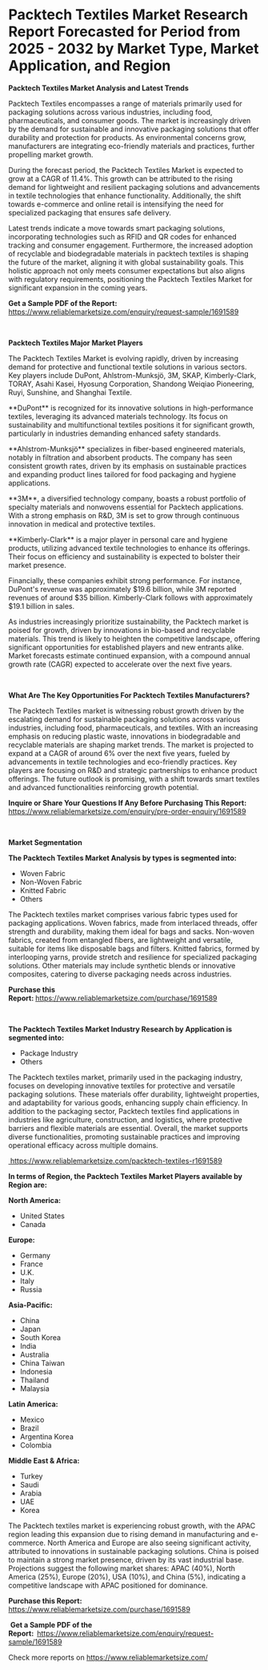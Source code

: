 <p><h1>Packtech Textiles Market Research Report Forecasted for Period from 2025 -  2032 by Market Type, Market Application, and Region</h1></p><p><strong>Packtech Textiles Market Analysis and Latest Trends</strong></p>
<p><p>Packtech Textiles encompasses a range of materials primarily used for packaging solutions across various industries, including food, pharmaceuticals, and consumer goods. The market is increasingly driven by the demand for sustainable and innovative packaging solutions that offer durability and protection for products. As environmental concerns grow, manufacturers are integrating eco-friendly materials and practices, further propelling market growth.</p><p>During the forecast period, the Packtech Textiles Market is expected to grow at a CAGR of 11.4%. This growth can be attributed to the rising demand for lightweight and resilient packaging solutions and advancements in textile technologies that enhance functionality. Additionally, the shift towards e-commerce and online retail is intensifying the need for specialized packaging that ensures safe delivery.</p><p>Latest trends indicate a move towards smart packaging solutions, incorporating technologies such as RFID and QR codes for enhanced tracking and consumer engagement. Furthermore, the increased adoption of recyclable and biodegradable materials in packtech textiles is shaping the future of the market, aligning it with global sustainability goals. This holistic approach not only meets consumer expectations but also aligns with regulatory requirements, positioning the Packtech Textiles Market for significant expansion in the coming years.</p></p>
<p><strong>Get a Sample PDF of the Report:&nbsp;</strong> <a href="https://www.reliablemarketsize.com/enquiry/request-sample/1691589?utm_campaign=1996&utm_medium=2&utm_source=Github&utm_content=ia&utm_term=07012025&utm_id=packtech-textiles">https://www.reliablemarketsize.com/enquiry/request-sample/1691589</a></p>
<p>&nbsp;</p>
<p><strong>Packtech Textiles Major Market Players</strong></p>
<p><p>The Packtech Textiles Market is evolving rapidly, driven by increasing demand for protective and functional textile solutions in various sectors. Key players include DuPont, Ahlstrom-Munksjö, 3M, SKAP, Kimberly-Clark, TORAY, Asahi Kasei, Hyosung Corporation, Shandong Weiqiao Pioneering, Ruyi, Sunshine, and Shanghai Textile.</p><p>**DuPont** is recognized for its innovative solutions in high-performance textiles, leveraging its advanced materials technology. Its focus on sustainability and multifunctional textiles positions it for significant growth, particularly in industries demanding enhanced safety standards.</p><p>**Ahlstrom-Munksjö** specializes in fiber-based engineered materials, notably in filtration and absorbent products. The company has seen consistent growth rates, driven by its emphasis on sustainable practices and expanding product lines tailored for food packaging and hygiene applications.</p><p>**3M**, a diversified technology company, boasts a robust portfolio of specialty materials and nonwovens essential for Packtech applications. With a strong emphasis on R&D, 3M is set to grow through continuous innovation in medical and protective textiles.</p><p>**Kimberly-Clark** is a major player in personal care and hygiene products, utilizing advanced textile technologies to enhance its offerings. Their focus on efficiency and sustainability is expected to bolster their market presence.</p><p>Financially, these companies exhibit strong performance. For instance, DuPont's revenue was approximately $19.6 billion, while 3M reported revenues of around $35 billion. Kimberly-Clark follows with approximately $19.1 billion in sales. </p><p>As industries increasingly prioritize sustainability, the Packtech market is poised for growth, driven by innovations in bio-based and recyclable materials. This trend is likely to heighten the competitive landscape, offering significant opportunities for established players and new entrants alike. Market forecasts estimate continued expansion, with a compound annual growth rate (CAGR) expected to accelerate over the next five years.</p></p>
<p>&nbsp;</p>
<p><strong>What Are The Key Opportunities For Packtech Textiles Manufacturers?</strong></p>
<p><p>The Packtech Textiles market is witnessing robust growth driven by the escalating demand for sustainable packaging solutions across various industries, including food, pharmaceuticals, and textiles. With an increasing emphasis on reducing plastic waste, innovations in biodegradable and recyclable materials are shaping market trends. The market is projected to expand at a CAGR of around 6% over the next five years, fueled by advancements in textile technologies and eco-friendly practices. Key players are focusing on R&D and strategic partnerships to enhance product offerings. The future outlook is promising, with a shift towards smart textiles and advanced functionalities reinforcing growth potential.</p></p>
<p><strong>Inquire or Share Your Questions If Any Before Purchasing This Report:</strong> <a href="https://www.reliablemarketsize.com/enquiry/pre-order-enquiry/1691589?utm_campaign=1996&utm_medium=2&utm_source=Github&utm_content=ia&utm_term=07012025&utm_id=packtech-textiles">https://www.reliablemarketsize.com/enquiry/pre-order-enquiry/1691589</a></p>
<p>&nbsp;</p>
<p><strong>Market Segmentation</strong></p>
<p><strong>The Packtech Textiles Market Analysis by types is segmented into:</strong></p>
<p><ul><li>Woven Fabric</li><li>Non-Woven Fabric</li><li>Knitted Fabric</li><li>Others</li></ul></p>
<p><p>The Packtech textiles market comprises various fabric types used for packaging applications. Woven fabrics, made from interlaced threads, offer strength and durability, making them ideal for bags and sacks. Non-woven fabrics, created from entangled fibers, are lightweight and versatile, suitable for items like disposable bags and filters. Knitted fabrics, formed by interlooping yarns, provide stretch and resilience for specialized packaging solutions. Other materials may include synthetic blends or innovative composites, catering to diverse packaging needs across industries.</p></p>
<p><strong>Purchase this Report:&nbsp;</strong><a href="https://www.reliablemarketsize.com/purchase/1691589?utm_campaign=1996&utm_medium=2&utm_source=Github&utm_content=ia&utm_term=07012025&utm_id=packtech-textiles">https://www.reliablemarketsize.com/purchase/1691589</a></p>
<p>&nbsp;</p>
<p><strong>The Packtech Textiles Market Industry Research by Application is segmented into:</strong></p>
<p><ul><li>Package Industry</li><li>Others</li></ul></p>
<p><p>The Packtech textiles market, primarily used in the packaging industry, focuses on developing innovative textiles for protective and versatile packaging solutions. These materials offer durability, lightweight properties, and adaptability for various goods, enhancing supply chain efficiency. In addition to the packaging sector, Packtech textiles find applications in industries like agriculture, construction, and logistics, where protective barriers and flexible materials are essential. Overall, the market supports diverse functionalities, promoting sustainable practices and improving operational efficacy across multiple domains.</p></p>
<p><a href="https://www.reliablemarketsize.com/packtech-textiles-r1691589?utm_campaign=1996&utm_medium=2&utm_source=Github&utm_content=ia&utm_term=07012025&utm_id=packtech-textiles">&nbsp;https://www.reliablemarketsize.com/packtech-textiles-r1691589</a></p>
<p><strong>In terms of Region, the Packtech Textiles Market Players available by Region are:</strong></p>
<p>
    <p> <strong> North America: </strong>
        <ul>
            <li>United States</li>
            <li>Canada</li>
        </ul>
        </p> 
    <p> <strong> Europe: </strong>
        <ul>
            <li>Germany</li>
            <li>France</li>
            <li>U.K.</li>
            <li>Italy</li>
            <li>Russia</li>
        </ul>
        </p> 
    <p> <strong> Asia-Pacific: </strong>
        <ul>
            <li>China</li>
            <li>Japan</li>
            <li>South Korea</li>
            <li>India</li>
            <li>Australia</li>
            <li>China Taiwan</li>
            <li>Indonesia</li>
            <li>Thailand</li>
            <li>Malaysia</li>
        </ul>
        </p> 
    <p> <strong> Latin America: </strong>
        <ul>
            <li>Mexico</li>
            <li>Brazil</li>
            <li>Argentina Korea</li>
            <li>Colombia</li>
        </ul>
        </p> 
    <p> <strong> Middle East & Africa: </strong>
        <ul>
            <li>Turkey</li>
            <li>Saudi</li>
            <li>Arabia</li>
            <li>UAE</li>
            <li>Korea</li>
        </ul>
    </p>
    </p>
<p><p>The Packtech textiles market is experiencing robust growth, with the APAC region leading this expansion due to rising demand in manufacturing and e-commerce. North America and Europe are also seeing significant activity, attributed to innovations in sustainable packaging solutions. China is poised to maintain a strong market presence, driven by its vast industrial base. Projections suggest the following market shares: APAC (40%), North America (25%), Europe (20%), USA (10%), and China (5%), indicating a competitive landscape with APAC positioned for dominance.</p></p>
<p><strong>Purchase this Report: </strong><a href="https://www.reliablemarketsize.com/purchase/1691589?utm_campaign=1996&utm_medium=2&utm_source=Github&utm_content=ia&utm_term=07012025&utm_id=packtech-textiles">https://www.reliablemarketsize.com/purchase/1691589</a></p>
<p>&nbsp;<strong>Get a Sample PDF of the Report:&nbsp;&nbsp;</strong><a href="https://www.reliablemarketsize.com/enquiry/request-sample/1691589?utm_campaign=1996&utm_medium=2&utm_source=Github&utm_content=ia&utm_term=07012025&utm_id=packtech-textiles">https://www.reliablemarketsize.com/enquiry/request-sample/1691589</a></p>
<p><strong></strong></p>
<p>Check more reports on <a href="https://www.reliablemarketsize.com/?utm_campaign=1996&utm_medium=2&utm_source=Github&utm_content=ia&utm_term=07012025&utm_id=packtech-textiles">https://www.reliablemarketsize.com/</a></p>